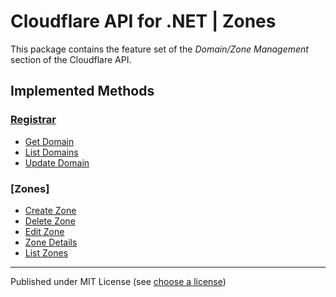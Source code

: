 # Cloudflare API for .NET | Zones

This package contains the feature set of the _Domain/Zone Management_ section of the Cloudflare API.

## Implemented Methods

### [Registrar]

- [Get Domain](https://developers.cloudflare.com/api/resources/registrar/subresources/domains/methods/get/)
- [List Domains](https://developers.cloudflare.com/api/resources/registrar/subresources/domains/methods/list/)
- [Update Domain](https://developers.cloudflare.com/api/resources/registrar/subresources/domains/methods/update/)


### [Zones]

- [Create Zone](https://developers.cloudflare.com/api/resources/zones/methods/create/)
- [Delete Zone](https://developers.cloudflare.com/api/resources/zones/methods/delete/)
- [Edit Zone](https://developers.cloudflare.com/api/resources/zones/methods/edit/)
- [Zone Details](https://developers.cloudflare.com/api/resources/zones/methods/get/)
- [List Zones](https://developers.cloudflare.com/api/resources/zones/methods/list/)








---

Published under MIT License (see [choose a license])



[choose a license]: https://choosealicense.com/licenses/mit/

[Registrar]: https://developers.cloudflare.com/api/resources/registrar/
